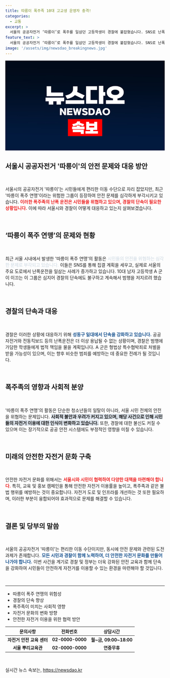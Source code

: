 ```yaml
---
title: 따릉이 폭주족 10대 고교생 운영자 충격!
categories:
  - 교통
excerpt: >
  서울의 공공자전거 ‘따릉이’로 폭주를 일삼던 고등학생이 경찰에 붙잡혔습니다. SNS로 난폭운전 모임을 주선한 A군은 사과문을 게시하며 재발 방지를 다짐했으나, 경찰은 엄중한 법적 대응을 검토 중입니다.
feature_text: >
  서울의 공공자전거 ‘따릉이’로 폭주를 일삼던 고등학생이 경찰에 붙잡혔습니다. SNS로 난폭운전 모임을 주선한 A군은 사과문을 게시하며 재발 방지를 다짐했으나, 경찰은 엄중한 법적 대응을 검토 중입니다.
image: '/assets/img/newsdao_breakingnews.jpg'
---
```


<p><img src="/assets/img/newsdao_breakingnews.jpg" alt="flaretime 속보" /></p>

<h2 data-ke-size="size26">서울시 공공자전거 '따릉이'의 안전 문제와 대응 방안</h2>

<p data-ke-size="size16">&nbsp;</p>

<p>서울시의 공공자전거 '따릉이'는 시민들에게 편리한 이동 수단으로 자리 잡았지만, 최근 '따릉이 폭주 연맹'이라는 위험한 그룹이 등장하여 안전 문제를 심각하게 부각시키고 있습니다. <b><span style="color: #ee2323;">이러한 폭주족의 난폭 운전은 시민들을 위협하고 있으며, 경찰의 단속이 필요한 상황입니다.</span></b> 이에 따라 서울시와 경찰이 어떻게 대응하고 있는지 살펴보겠습니다.</p>

<p data-ke-size="size16">&nbsp;</p>

<h2 data-ke-size="size26">‘따릉이 폭주 연맹’의 문제와 현황</h2>

<p data-ke-size="size16">&nbsp;</p>

<p>최근 서울 시내에서 발생한 '따릉이 폭주 연맹'의 활동은 <b><span style="color: #21538527;">시민들의 안전을 위협하는 심각한 문제로 부각되고 있습니다.</span></b> 이들은 SNS를 통해 집결 계획을 세우고, 실제로 서울의 주요 도로에서 난폭운전을 일삼는 사례가 증가하고 있습니다. 10대 남자 고등학생 A 군이 이끄는 이 그룹은 심지어 경찰의 단속에도 불구하고 계속해서 범행을 저지르려 했습니다.</p>

<p data-ke-size="size16">&nbsp;</p>

<h2 data-ke-size="size26">경찰의 단속과 대응</h2>

<p data-ke-size="size16">&nbsp;</p>

<p>경찰은 이러한 상황에 대응하기 위해 <b><span style="color: #1a5490;">성동구 일대에서 단속을 강화하고 있습니다.</span></b> 공공자전거와 전동킥보드 등의 난폭운전은 더 이상 용납될 수 없는 상황이며, 경찰은 범행에 가담한 학생들에게 법적 책임을 물을 계획입니다. A 군은 형법상 특수협박죄로 처벌을 받을 가능성이 있으며, 이는 향후 비슷한 범죄를 예방하는 데 중요한 전례가 될 것입니다.</p>

<p data-ke-size="size16">&nbsp;</p>

<h2 data-ke-size="size26">폭주족의 영향과 사회적 분양</h2>

<p data-ke-size="size16">&nbsp;</p>

<p>'따릉이 폭주 연맹'의 활동은 단순한 청소년들의 일탈이 아니라, 서울 시민 전체의 안전을 위협하는 문제입니다. <b><span style="background-color: #21538527;">사회적 불안과 우려가 커지고 있으며, 해당 사건으로 인해 시민들의 자전거 이용에 대한 인식이 변화하고 있습니다.</span></b> 또한, 경찰에 대한 불신도 커질 수 있으며 이는 장기적으로 공공 안전 시스템에도 부정적인 영향을 미칠 수 있습니다.</p>

<p data-ke-size="size16">&nbsp;</p>

<h2 data-ke-size="size26">미래의 안전한 자전거 문화 구축</h2>

<p data-ke-size="size16">&nbsp;</p>

<p>안전한 자전거 문화를 위해서는 <b><span style="color: #ee2323;">서울시와 시민이 협력하여 다양한 대책을 마련해야 합니다.</span></b> 특히, 교육 및 홍보 캠페인을 통해 안전한 자전거 이용률을 높이고, 폭주족과 같은 불법 행위를 예방하는 것이 중요합니다. 자전거 도로 및 인프라를 개선하는 것 또한 필요하며, 이러한 부분이 융합되어야 효과적으로 문제를 해결할 수 있습니다.</p>

<p data-ke-size="size16">&nbsp;</p>

<h2 data-ke-size="size26">결론 및 당부의 말씀</h2>

<p data-ke-size="size16">&nbsp;</p>

<p>서울의 공공자전거 '따릉이'는 편리한 이동 수단이지만, 동시에 안전 문제와 관련된 도전 과제가 존재합니다. <b><span style="color: #1a5490;">모든 시민과 경찰이 함께 노력하여, 더 안전한 자전거 문화를 만들어 나가야 합니다.</span></b> 이번 사건을 계기로 경찰 및 정부는 더욱 강화된 안전 교육과 함께 단속을 강화하여 시민들이 안전하게 자전거를 이용할 수 있는 환경을 마련해야 할 것입니다. </p>

<p data-ke-size="size16">&nbsp;</p>

<hr style="border: none; border-top: 1px solid #eee; height: 1px;" />

<ul>
  <li>따릉이 폭주 연맹의 위험성</li>
  <li>경찰의 단속 향상</li>
  <li>폭주족이 미치는 사회적 영향</li>
  <li>자전거 문화의 변화 방향</li>
  <li>안전한 자전거 이용을 위한 협력 방안</li>
</ul>

<table style="width: 100%; border-collapse: collapse;">
  <thead>
    <tr>
      <th style="text-align: center;">문의사항</th>
      <th style="text-align: center;">전화번호</th>
      <th style="text-align: center;">상담시간</th>
    </tr>
  </thead>
  <tbody>
    <tr>
      <td style="text-align: center; height: 17px;"><b>자전거 안전 교육 센터</b></td>
      <td style="text-align: center; height: 17px;"><b>02-0000-0000</b></td>
      <td style="text-align: center; height: 17px;"><b>월~금, 09:00~18:00</b></td>
    </tr>
    <tr>
      <td style="text-align: center; height: 17px;"><b>서울 뿌리교육관</b></td>
      <td style="text-align: center; height: 17px;"><b>02-0000-0000</b></td>
      <td style="text-align: center; height: 17px;"><b>연중무휴</b></td>
    </tr>
  </tbody>
</table> 

<p data-ke-size="size16">&nbsp;</p>
실시간 뉴스 속보는, <a href="https://newsdao.kr" rel="dofollow">https://newsdao.kr</a>


